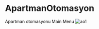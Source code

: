 # ApartmanOtomasyon
Apartman otomasyonu
Main Menu
![ao1](https://github.com/user-attachments/assets/343a8741-b7dd-40fb-bf7e-d5f72ecef712)
